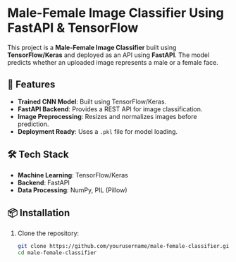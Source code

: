 # Male-Female Image Classifier Using FastAPI & TensorFlow

This project is a **Male-Female Image Classifier** built using **TensorFlow/Keras** and deployed as an API using **FastAPI**. The model predicts whether an uploaded image represents a male or a female face.

## 🚀 Features
- **Trained CNN Model**: Built using TensorFlow/Keras.
- **FastAPI Backend**: Provides a REST API for image classification.
- **Image Preprocessing**: Resizes and normalizes images before prediction.
- **Deployment Ready**: Uses a `.pkl` file for model loading.

## 🛠 Tech Stack
- **Machine Learning**: TensorFlow/Keras
- **Backend**: FastAPI
- **Data Processing**: NumPy, PIL (Pillow)

## 📦 Installation
1. Clone the repository:
   ```bash
   git clone https://github.com/yourusername/male-female-classifier.git
   cd male-female-classifier
